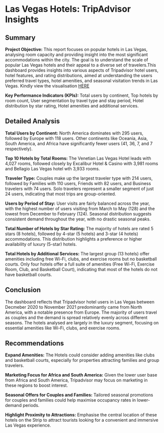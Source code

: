 # Las Vegas Hotels: TripAdvisor Insights

## Summary

**Project Objective:** This report focuses on popular hotels in Las Vegas, analysing room capacity and providing insight into the most significant accommodations within the city. The goal is to understand the scale of popular Las Vegas hotels and their appeal to a diverse set of travelers.This dashboard provides insights into various aspects of Tripadvisor hotel users, hotel features, and rating distributions, aimed at understanding the users preferred travel types, hotel amenities, and seasonal visitation trends in Las Vegas. Kindly view the visualisation [HERE](https://public.tableau.com/app/profile/faizal.ajenifuja/viz/LasVegasHotelsTripAdvisorReviewinsights/Dashboard1)

**Key Performance Indicators (KPIs):** Total users by continent, Top hotels by room count, User segmentation by travel type and stay period, Hotel distribution by star rating, Hotel amenities and additional services.

## Detailed Analysis

**Total Users by Continent:** North America dominates with 295 users, followed by Europe with 118 users. Other continents like Oceania, Asia, South America, and Africa have significantly fewer users (41, 36, 7, and 7 respectively).

**Top 10 Hotels by Total Rooms:** The Venetian Las Vegas Hotel leads with 4,027 rooms, followed closely by Excalibur Hotel & Casino with 3,981 rooms and Bellagio Las Vegas hotel wth 3,933 rooms.

**Traveler Type:** Couples make up the largest traveler type with 214 users, followed by Families with 110 users, Friends with 82 users, and Business travelers with 74 users. Solo travelers represent a smaller segment of just 24 users, indicating that most trips are group-oriented.

**Users by Period of Stay:** User visits are fairly balanced across the year, with the highest number of users visiting from March to May (128) and the lowest from December to February (124). Seasonal distribution suggests consistent demand throughout the year, with no drastic seasonal peaks.

**Total Number of Hotels by Star Rating:** The majority of hotels are rated 5 stars (8 hotels), followed by 4-star (5 hotels) and 3-star (4 hotels) accommodations. This distribution highlights a preference or higher availability of luxury (5-star) hotels.

**Total Hotels by Additional Services:** The largest group (13 hotels) offer amenities including free Wi-Fi, clubs, and exercise rooms but no basketball courts. Only four hotels offer a full suite of amenities (Free Wi-Fi, Exercise Room, Club, and Basketball Court), indicating that most of the hotels do not have basketball courts.

## Conclusion

The dashboard reflects that Tripadvisor hotel users in Las Vegas between Decmeber 2020 to November 2021 predominantly came from North America, with a notable presence from Europe. The majority of users travel as couples and the demand is spread relatively evenly across different seasons. The hotels analysed are largely in the luxury segment, focusing on essential amenities like Wi-Fi, clubs, and exercise rooms.


## Recommendations

**Expand Amenities:** The Hotels could consider adding amenities like clubs and basketball courts, especially for properties attracting families and group travelers.

**Marketing Focus for Africa and South America:** Given the lower user base from Africa and South America, Tripadvisor may focus on marketing in these regions to boost interest.

**Seasonal Offers for Couples and Families:** Tailored seasonal promotions for couples and families could help maximise occupancy rates in lower-demand periods.

**Highlight Proximity to Attractions:** Emphasise the central location of these hotels on the Strip to attract tourists looking for a convenient and immersive Las Vegas experience.
